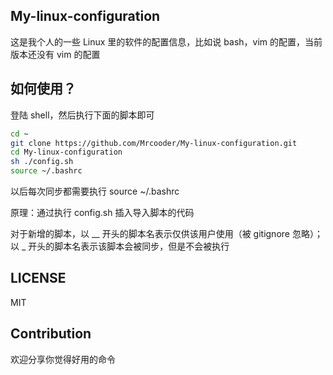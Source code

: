  
## My-linux-configuration

这是我个人的一些 Linux 里的软件的配置信息，比如说 bash，vim 的配置，当前版本还没有 vim 的配置

## 如何使用？

登陆 shell，然后执行下面的脚本即可

```bash
cd ~ 
git clone https://github.com/Mrcooder/My-linux-configuration.git 
cd My-linux-configuration
sh ./config.sh
source ~/.bashrc
```

以后每次同步都需要执行 source ~/.bashrc 

原理：通过执行 config.sh 插入导入脚本的代码

对于新增的脚本，以 __ 开头的脚本名表示仅供该用户使用（被 gitignore 忽略）；以 _ 开头的脚本名表示该脚本会被同步，但是不会被执行

## LICENSE

MIT

## Contribution

欢迎分享你觉得好用的命令
